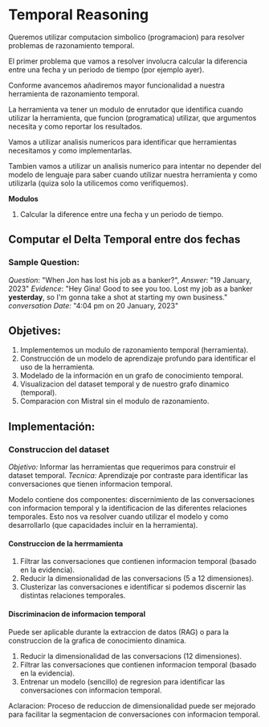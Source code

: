 # Temporal Reasoning

Queremos utilizar computacion simbolico (programacion) para resolver problemas de razonamiento temporal.

El primer problema que vamos a resolver involucra calcular la diferencia entre una fecha y un periodo de tiempo (por ejemplo ayer).

Conforme avancemos añadiremos mayor funcionalidad a nuestra herramienta de razonamiento temporal.

La herramienta va tener un modulo de enrutador que identifica cuando utilizar la herramienta, que funcion (programatica) utilizar, que argumentos necesita y como reportar los resultados.

Vamos a utilizar analisis numericos para identificar que herramientas necesitamos y como implementarlas.

Tambien vamos a utilizar un analisis numerico para intentar no depender del modelo de lenguaje para saber cuando utilizar nuestra herramienta y como utilizarla (quiza solo la utilicemos como verifiquemos).


**Modulos**
1. Calcular la diference entre una fecha y un periodo de tiempo.




## Computar el Delta Temporal entre dos fechas

### Sample Question:
*Question*: "When Jon has lost his job as a banker?",
*Answer*: "19 January, 2023" 
*Evidence*: "Hey Gina! Good to see you too. Lost my job as a banker **yesterday**, so I'm gonna take a shot at starting my own business."
*conversation Date:* "4:04 pm on 20 January, 2023"


## Objetives:
1. Implementemos un modulo de razonamiento temporal (herramienta).
2. Construcción de un modelo de aprendizaje profundo para identificar el uso de la herramienta.
3. Modelado de la información en un grafo de conocimiento temporal.
4. Visualizacion del dataset temporal y de nuestro grafo dinamico (temporal).
5. Comparacion con Mistral sin el modulo de razonamiento. 

## Implementación:

### Construccion del dataset

*Objetivo:* Informar las herramientas que requerimos para construir el dataset temporal.
*Tecnica:* Aprendizaje por contraste para identificar las conversaciones que tienen informacion temporal.

Modelo contiene dos componentes: discernimiento de las conversaciones con informacion temporal y la identificacion de las diferentes relaciones temporales. Esto nos va resolver cuando utilizar el modelo y como desarrollarlo (que capacidades incluir en la herramienta).

#### Construccion de la herrmamienta
1. Filtrar las conversaciones que contienen informacion temporal (basado en la evidencia).
2. Reducir la dimensionalidad de las conversacions (5 a 12 dimensiones).
3. Clusterizar las conversaciones e identificar si podemos discernir las distintas relaciones temporales.


#### Discriminacion de informacion temporal 
Puede ser aplicable durante la extraccion de datos (RAG) o para la construccion de la grafica de conocimiento dinamica. 

1. Reducir la dimensionalidad de las conversacions (12 dimensiones).
2. Filtrar las conversaciones que contienen informacion temporal (basado en la evidencia).
3. Entrenar un modelo (sencillo) de regresion para identificar las conversaciones con informacion temporal.



Aclaracion:
Proceso de reduccion de dimensionalidad puede ser mejorado para facilitar la segmentacion de conversaciones con informacion temporal.
